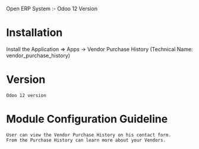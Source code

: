 Open ERP System :- Odoo 12 Version 

Installation 
============
Install the Application => Apps -> Vendor Purchase History (Technical Name: vendor_purchase_history)

Version
========
	Odoo 12 version

Module Configuration Guideline
==============================

	User can view the Vendor Purchase History on his contact form.
	From the Purchase History can learn more about your Vendors.
